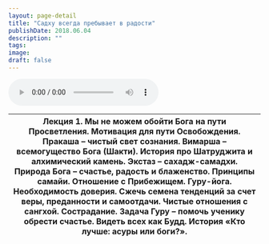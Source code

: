 ```yaml
---
layout: page-detail
title: "Садху всегда пребывает в радости"
publishDate: 2018.06.04
description: ""
tags:
image:
draft: false
---
```


<audio title="2018.06.04 - Садху всегда пребывает в радости.mp3" src="https://filer-api.advayta.org/v1.0/public/files/75138" controls=""></audio>

| Лекция 1\. Мы не можем обойти Бога на пути Просветления. Мотивация для пути Освобождения. Пракаша – чистый свет сознания. Вимарша – всемогущество Бога (Шакти). История про Шатруджита и алхимический камень. Экстаз – сахадж-самадхи. Природа Бога – счастье, радость и блаженство. Принципы самайи. Отношение с Прибежищем. Гуру-йога. Необходимость доверия. Сжечь семена тенденций за счет веры, преданности и самоотдачи. Чистые отношения с сангхой. Сострадание. Задача Гуру – помочь ученику обрести счастье. Видеть всех как Будд. История «Кто лучше: асуры или боги?». |
| --------------------------------------------------------------------------------------------------------------------------------------------------------------------------------------------------------------------------------------------------------------------------------------------------------------------------------------------------------------------------------------------------------------------------------------------------------------------------------------------------------------------------------------------------------------------------------- |

  
